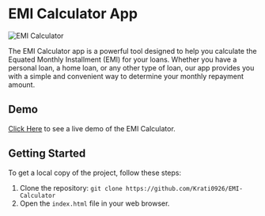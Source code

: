 # EMI Calculator App

![EMI Calculator](meta.jpg)

The EMI Calculator app is a powerful tool designed to help you calculate the Equated Monthly Installment (EMI) for your loans. Whether you have a personal loan, a home loan, or any other type of loan, our app provides you with a simple and convenient way to determine your monthly repayment amount.

## Demo
[Click Here](https://github.com/Krati0926/EMI-Calculator) to see a live demo of the EMI Calculator.

## Getting Started

To get a local copy of the project, follow these steps:

1. Clone the repository: `git clone https://github.com/Krati0926/EMI-Calculator`
2. Open the `index.html` file in your web browser.
